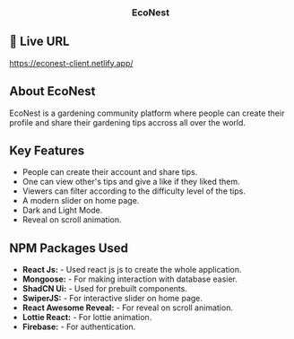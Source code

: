 <h3 align="center" >EcoNest</h3>

## 🔗 Live URL

https://econest-client.netlify.app/

## About EcoNest

EcoNest is a gardening community platform where people can create their profile and share their gardening tips accross all over the world.


##  Key Features

- People can create their account and share tips.
- One can view other's tips and give a like if they liked them.
- Viewers can filter according to the difficulty level of the tips.
- A modern slider on home page.
- Dark and Light Mode.
- Reveal on scroll animation.



##  NPM Packages Used

- **React Js:** - Used react js js to create the whole application.
- **Mongoose:** - For making interaction with database easier.
- **ShadCN Ui:** - Used for prebuilt components.
- **SwiperJS:** - For interactive slider on home page.
- **React Awesome Reveal:** - For reveal on scroll animation.
- **Lottie React:** - For lottie animation.
- **Firebase:** - For authentication.
